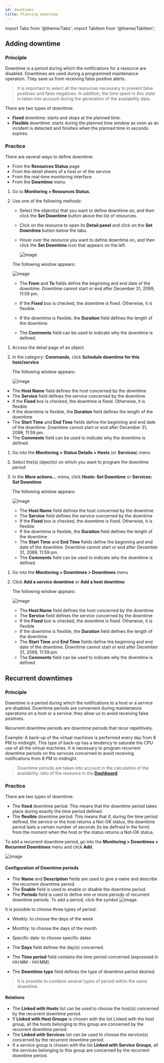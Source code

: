 ```yaml
---
id: downtimes
title: Planning downtime
---
```

import Tabs from '@theme/Tabs';
import TabItem from '@theme/TabItem';


## Adding downtime

### Principle

Downtime is a period during which the notifications for a
resource are disabled. Downtimes are used during a programmed
maintenance operation. They save us from receiving false positive alerts.

> It is important to select all the resources necessary to prevent
> false positives and false negatives. In addition, the time spent in
> this state is taken into account during the generation of the
> availability data.

There are two types of downtime:

-   **Fixed** downtime: starts and stops at the planned time.
-   **Flexible** downtime: starts during the planned time window
    as soon as an incident is detected and finishes when the planned time in
    seconds expires.

### Practice

There are several ways to define downtime:

-   From the **Resources Status** page
-   From the detail sheets of a host or of the service
-   From the real-time monitoring interface
-   From the **Downtime** menu

<Tabs groupId="sync">
<TabItem value="Resources Status page" label="Resources Status page">

1. Go to **Monitoring > Resources Status**.
2. Use one of the following methods:
    - Select the object(s) that you want to define downtime on, and then click the **Set Downtime** button above the list of resources.
    - Click on the resource to open its **Detail panel** and click on the **Set Downtime** button below the tabs.
    - Hover over the resource you want to define downtime on, and then click the **Set Downtime** icon that appears on the left.

        ![image](../assets/alerts/resources-status/dt-hover.gif)

    The following window appears:

    ![image](../assets/alerts/resources-status/dt-popup.png)

    -   The **From** and **To** fields define the beginning and
    end date of the downtime. Downtime cannot start or end after December 31, 2099, 11:59 pm.

    -   If the **Fixed** box is checked, the downtime is fixed. Otherwise, it
    is flexible.

    -   If the downtime is flexible, the **Duration** field defines the
    length of the downtime.

    -   The **Comments** field can be used to indicate why the downtime is
    defined.

</TabItem>
<TabItem value="Detailed sheet of an object" label="Detailed sheet of an object">

1.  Access the detail page of an object
2.  In the category: **Commands**, click **Schedule downtime for this
    host/service**

    The following window appears:

    ![image](../assets/alerts/downtime.png)

-   The **Host Name** field defines the host concerned by the downtime
-   The **Service** field defines the service concerned by the downtime
-   If the **Fixed** box is checked, the downtime is fixed. Otherwise, it
    is flexible
-   If the downtime is flexible, the **Duration** field defines the
    length of the downtime
-   The **Start Time** and **End Time** fields define the beginning and
    end date of the downtime. Downtime cannot start or end after December 31, 2099, 11:59 pm.
-   The **Comments** field can be used to indicate why the downtime is
    defined

</TabItem>
<TabItem value="Real time monitoring" label="Real time monitoring">

1.  Go into the **Monitoring > Status Details > Hosts** (or **Services**)
    menu
2.  Select the(s) object(s) on which you want to program the downtime
    period
3.  In the **More actions…** menu, click **Hosts: Set Downtime** or
    **Services: Set Downtime**

    The following window appears:

    ![image](../assets/alerts/downtime.png)

    -   The **Host Name** field defines the host concerned by the downtime
    -   The **Service** field defines the service concerned by the downtime
    -   If the **Fixed** box is checked, the downtime is fixed. Otherwise, it
        is flexible
    -   If the downtime is flexible, the **Duration** field defines the
        length of the downtime
    -   The **Start Time** and **End Time** fields define the beginning and
        end date of the downtime. Downtime cannot start or end after December 31, 2099, 11:59 pm.
    -   The **Comments** field can be used to indicate why the downtime is
        defined

</TabItem>
<TabItem value="Downtime menu" label="Downtime menu">

1.  Go into the **Monitoring > Downtimes > Downtimes** menu
2.  Click **Add a service downtime** or **Add a host downtime**

    The following window appears:

    ![image](../assets/alerts/downtime.png)

    -   The **Host Name** field defines the host concerned by the downtime
    -   The **Service** field defines the service concerned by the downtime
    -   If the **Fixed** box is checked, the downtime is fixed. Otherwise, it
        is flexible
    -   If the downtime is flexible, the **Duration** field defines the
        length of the downtime
    -   The **Start Time** and **End Time** fields define the beginning and
        end date of the downtime. Downtime cannot start or end after December 31, 2099, 11:59 pm.
    -   The **Comments** field can be used to indicate why the downtime is
        defined

</TabItem>
</Tabs>

## Recurrent downtimes

### Principle

Downtime is a period during which the notifications to a
host or a service are disabled. Downtime periods are convenient during
maintenance operations on a host or a service: they allow us to avoid
receiving false positives.

Recurrent downtime periods are downtime periods that recur
repetitively.

Example: A back-up of the virtual machines is performed every day from
8 PM to midnight. This type of back-up has a tendency to saturate the
CPU use of all the virtual machines. It is necessary to program
recurrent downtime periods on the services concerned to avoid receiving
notifications from 8 PM to midnight.

> Downtime periods are taken into account in the calculation of the
> availability ratio of the resource in the
> **[Dashboard](../reporting/introduction.md#simple-reporting)**.

### Practice

There are two types of downtime:

-   The **fixed** downtime period: This means that the downtime period
    takes place during exactly the time period defined.
-   The **flexible** downtime period: This means that if, during the time
    period defined, the service or the host returns a Not-OK status, the
    downtime period lasts a certain number of seconds (to be defined in
    the form) from the moment when the host or the status returns a
    Not-OK status.

To add a recurrent downtime period, go into the
**Monitoring > Downtimes > Recurrent Downtimes** menu and click
**Add**.

![image](../assets/alerts/05recurrentdowntimes.png)

#### Configuration of Downtime periods

-   The **Name** and **Description** fields are used to give a name and
    describe the recurrent downtime period.
-   The **Enable** field is used to enable or disable the downtime
    period.
-   The **Periods** field is used to define one or more periods of
    recurrent downtime periods. To add a period, click the symbol
    ![image](../assets/common/navigate_plus.png).

It is possible to choose three types of period:

-   Weekly: to choose the days of the week
-   Monthly: to choose the days of the month
-   Specific date: to choose specific dates

-   The **Days** field defines the day(s) concerned.
-   The **Time period** field contains the time period concerned
    (expressed in HH:MM - HH:MM).
-   The **Downtime type** field defines the type of downtime period
    desired.

> It is possible to combine several types of period within the same
> downtime.

#### Relations

-   The **Linked with Hosts** list can be used to choose the host(s)
    concerned by the recurrent downtime period.
-   If **Linked with Host Groups** is chosen with the list Linked with
    the host group, all the hosts belonging to this group are concerned
    by the recurrent downtime period.
-   The **Linked with Services** list can be used to choose the
    service(s) concerned by the recurrent downtime period.
-   If a service group is chosen with the list **Linked with Service
    Groups**, all the services belonging to this group are concerned by
    the recurrent downtime period.
